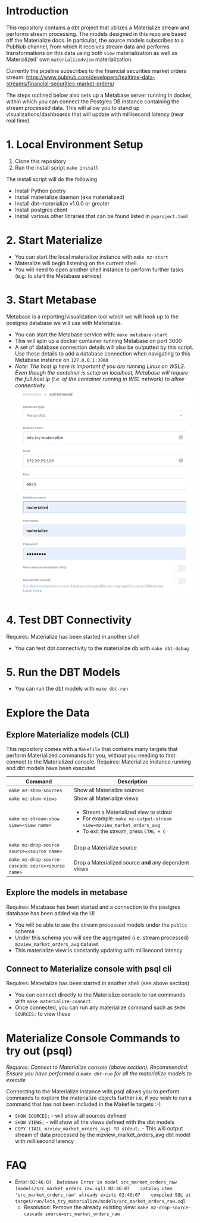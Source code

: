# Introduction
This repository contains a dbt project that utilizes a Materialize stream and performs stream processing. The models designed in this repo are based off the Materialize docs. In particular, the source models subscribes to a PubNub channel, from which it receives stream data and performs transformations on this data using both `view` materialization as well as Materialized' own `materializedview` materialization.

Currently the pipeline subscribes to the financial securities market orders stream: https://www.pubnub.com/developers/realtime-data-streams/financial-securities-market-orders/

The steps outlined below also sets up a Metabase server running in docker, within which you can connect the Postgres DB instance containing the stream processed data. This will allow you to stand up visualizations/dashboards that will update with millisecond latency (near real time)

# 1.  Local Environment Setup

 1. Clone this repository
 2. Run the install script `make install`

The install script will do the following
 - Install Python poetry
 - Install materialize daemon (aka materialized)
 - Install dbt-materialize v1.0.0 or greater
 - Install postgres client
 - Install various other libraries that can be found listed in `pyproject.toml`

# 2. Start Materialize

 - You can start the local materialize instance with `make mz-start`
 - Materalize will begin listening on the current shell
 - You will need to open another shell instance to perform further tasks (e.g. to start the Metabase service)

# 3. Start Metabase
Metabase is a reporting/visualization tool which we will hook up to the postgres database we will use with Materialize.

 - You can start the Metabase service with: `make metabase-start`
 - This will spin up a docker container running Metabase on port 3000
 - A set of database connection details will also be outputted by this script. Use these details to add a database connection when navigating to this Metabase instance on `127.0.0.1:3000`
 - *Note: The host ip here is important if you are running Linux on WSL2. Even though the container is setup on localhost, Metabase will require the full host ip (i.e. of the container running in WSL network) to allow connectivity*
 ![](_resources/metabasepic1.png)

# 4. Test DBT Connectivity
Requires: Materialize has been started in another shell
 - You can test dbt connectivity to the materialize db with `make dbt-debug`

# 5. Run the DBT Models

 - You can run the dbt models with `make dbt-run`

# Explore the Data
## Explore Materialize models (CLI)
This repository comes with a `Makefile` that contains many targets that perform Materialized commands for you, without you needing to first connect to the Materialized console.
Requires: Materialize instance running and dbt models have been executed

| Command  | Description |
| ------------- | ------------- |
| `make mz-show-sources`  | Show all Materialize sources |
| `make mz-show-views` | Show all Materialize views  |
| `make mz-stream-show view=<view name>` |  <ul><li>Stream a Materialized view to stdout</li><li>For example: `make mz-output-stream view=mzview_market_orders_avg`</li><li>To exit the stream, press `CTRL + C` </li></ul>
| `make mz-drop-source source=<source name>` | Drop a Materialize source |
| `make mz-drop-source-cascade sourc=<source name>` | Drop a Materialized source **and** any dependent views  |

## Explore the models in metabase
Requires: Metabase has been started and a connection to the postgres database has been added via the UI
 - You will be able to see the stream processed models under the `public` schema
 - Under this schema you will see the aggregated (i.e. stream processed) `mzview_market_orders_avg` dataset
 - This materialize view is constantly updating with millisecond latency

## Connect to Materialize console with psql cli
Requires: Materialize has been started in another shell (see above section)
 - You can connect directly to the Materialize console to run commands with `make materialize-connect`
 - Once connected, you can run any materialize command such as `SHOW SOURCES;` to view these

# Materialize Console Commands to try out (psql)
*Requires: Connect to Materialize console (above section).*
*Recommended: Ensure you have performed a `make dbt-run` for all the materialize models to execute*

Connecting to the Materialize instance with psql allows you to perform commands to explore the materialize objects further i.e. if you wish to run a command that has not been included in the Makefile targets :-)
 - `SHOW SOURCES;` - will show all sources defined
 - `SHOW VIEWS;` - will show all the views defined with the dbt models
 - `COPY (TAIL mzview_market_orders_avg) TO stdout;` - This will output stream of data processed by the mzview_market_orders_avg dbt model with millisecond latency

# FAQ

 - Error: ```
            02:46:07  Database Error in model src_market_orders_raw (models/src_market_orders_raw.sql)
            02:46:07    catalog item 'src_market_orders_raw' already exists
            02:46:07    compiled SQL at target/run/lets_try_materialize/models/src_market_orders_raw.sql
        ```
   - *Resolution:* Remove the already existing view: `make mz-drop-source-cascade source=src_market_orders_raw`
